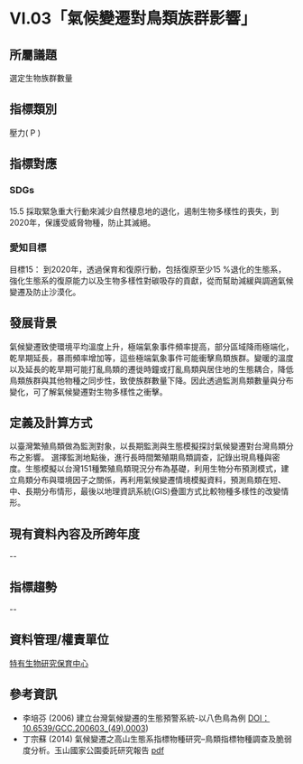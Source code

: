# VI.03「氣候變遷對鳥類族群影響」

<script type="text/javascript" src="http://cdn.mathjax.org/mathjax/latest/MathJax.js?config=TeX-AMS-MML_HTMLorMML"></script>

## 所屬議題
選定生物族群數量
## 指標類別
壓力( P )
## 指標對應
### SDGs
15.5 採取緊急重大行動來減少自然棲息地的退化，遏制生物多樣性的喪失，到2020年，保護受威脅物種，防止其滅絕。
### 愛知目標
目標15： 到2020年，透過保育和復原行動，包括復原至少15 %退化的生態系，強化生態系的復原能力以及生物多樣性對碳吸存的貢獻，從而幫助減緩與調適氣候變遷及防止沙漠化。
## 發展背景
氣候變遷致使環境平均溫度上升，極端氣象事件頻率提高，部分區域降雨極端化，乾旱期延長，暴雨頻率增加等，這些極端氣象事件可能衝擊鳥類族群。變暖的溫度以及延長的乾旱期可能打亂鳥類的遷徙時鐘或打亂鳥類與居住地的生態耦合，降低鳥類族群與其他物種之同步性，致使族群數量下降。因此透過監測鳥類數量與分布變化，可了解氣候變遷對生物多樣性之衝擊。
## 定義及計算方式
以臺灣繁殖鳥類做為監測對象，以長期監測與生態模擬探討氣候變遷對台灣鳥類分布之影響。 選擇監測地點後，進行長時間繁殖期鳥類調查，記錄出現鳥種與密度。生態模擬以台灣151種繁殖鳥類現況分布為基礎，利用生物分布預測模式，建立鳥類分布與環境因子之關係，再利用氣候變遷情境模擬資料，預測鳥類在短、中、長期分布情形，最後以地理資訊系統(GIS)疊圖方式比較物種多樣性的改變情形。
## 現有資料內容及所跨年度
--
## 指標趨勢
--
## 資料管理/權責單位
[特有生物研究保育中心](https://www.tesri.gov.tw)
## 參考資訊
* 李培芬 (2006) 建立台灣氣候變遷的生態預警系統-以八色鳥為例 [DOI： 10.6539/GCC.200603_(49).0003](http://dx.doi.org/10.6539%2fGCC.200603_(49).0003))
* 丁宗蘇 (2014) 氣候變遷之高山生態系指標物種研究–鳥類指標物種調查及脆弱度分析。玉山國家公園委託研究報告 [pdf](https://www.ysnp.gov.tw/upload/documents/20150122_105012.89825.pdf)

